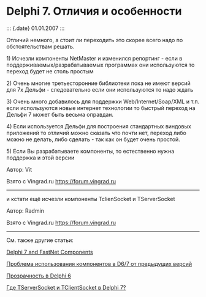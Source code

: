 Delphi 7. Отличия и особенности
===============================

::: {.date}
01.01.2007
:::

Отличий немного, а стоит ли переходить это скорее всего надо по
обстоятельствам решать.

1\) Исчезли компоненты NetMaster и изменился репортинг - если в
поддерживаемых/разрабатываемых программах они используются то переход
будет не столь простым

2\) Очень многие третьесторонние библиотеки пока не имеют версий для 7х
Дельфи - следовательно если они используются то надо ждать

3\) Очень много добавилось для поддержки Web/Internet/Soap/XML и т.п.
если используются новые интернет технологии то быстрый переход на Дельфи
7 может быть весьма оправдан.

4\) Если используется Дельфи для построения стандартных виндовых
приложений то отличий можно сказать что почти нет, переход либо можно не
делать, либо сделать - так как он будет очень простой.

5\) Если Вы разрабатываете компоненты, то естественно нужна поддержка и
этой версии

Автор: Vit

Взято с Vingrad.ru <https://forum.vingrad.ru>

------------------------------------------------------------------------

и кстати ещё исчезли компоненты TclienSocket и TServerSocket

Автор: Radmin

Взято с Vingrad.ru <https://forum.vingrad.ru>

------------------------------------------------------------------------

См. также другие статьи:

[Delphi 7 and FastNet Components](86925aa159254abc.html)

[Проблема использования компонентов в D6/7 от предыдущих
версий](c9ab58cb9a4546be.html)

[Прозрачность в Delphi 6](8553002314724f8d.html)

[Где TServerSocket и TClientSocket в Delphi 7?](47eb683352974a75.html)
